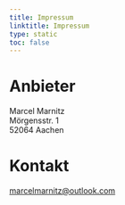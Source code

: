 ```yaml
---
title: Impressum
linktitle: Impressum
type: static
toc: false
---
```


# Anbieter
Marcel Marnitz  
Mörgensstr. 1  
52064 Aachen

# Kontakt

[marcelmarnitz@outlook.com](mailto:marcelmarnitz@outlook.com)

